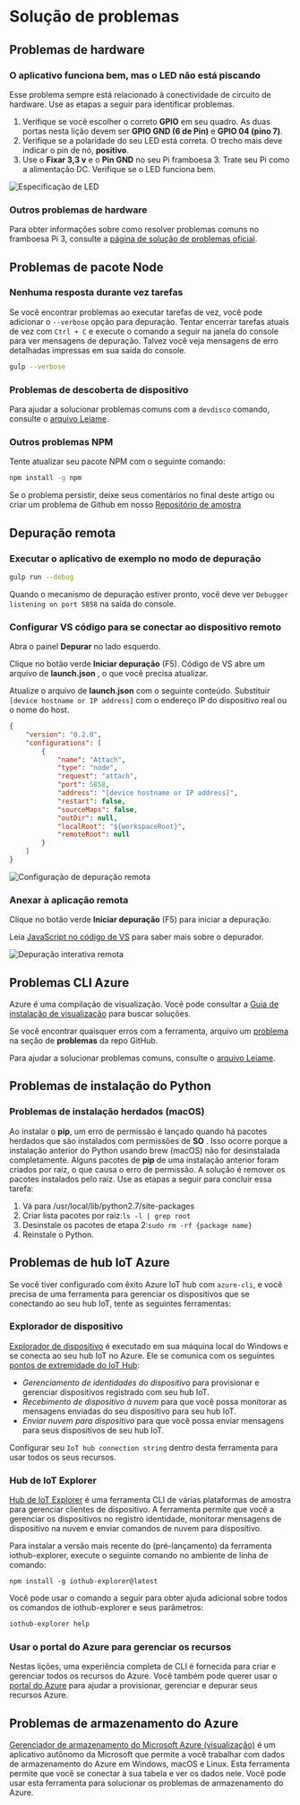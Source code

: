 <properties
 pageTitle="Solução de problemas | Microsoft Azure"
 description="Página de solução de problemas de experiência de framboesa Pi Node"
 services="iot-hub"
 documentationCenter=""
 authors="shizn"
 manager="timlt"
 tags=""
 keywords=""/>

<tags
 ms.service="iot-hub"
 ms.devlang="multiple"
 ms.topic="article"
 ms.tgt_pltfrm="na"
 ms.workload="na"
 ms.date="10/21/2016"
 ms.author="xshi"/>

# <a name="troubleshooting"></a>Solução de problemas

## <a name="hardware-issues"></a>Problemas de hardware

### <a name="the-application-runs-well-but-the-led-is-not-blinking"></a>O aplicativo funciona bem, mas o LED não está piscando

Esse problema sempre está relacionado à conectividade de circuito de hardware. Use as etapas a seguir para identificar problemas.

1. Verifique se você escolher o correto **GPIO** em seu quadro. As duas portas nesta lição devem ser **GPIO GND (6 de Pin)** e **GPIO 04 (pino 7)**.
2. Verifique se a polaridade do seu LED está correta. O trecho mais deve indicar o pin de nó, **positivo**.
3. Use o **Fixar 3,3 v** e o **Pin GND** no seu Pi framboesa 3. Trate seu Pi como a alimentação DC. Verifique se o LED funciona bem.

![Especificação de LED](media/iot-hub-raspberry-pi-lessons/troubleshooting/led_spec.png)

### <a name="other-hardware-issues"></a>Outros problemas de hardware

Para obter informações sobre como resolver problemas comuns no framboesa Pi 3, consulte a [página de solução de problemas oficial](http://elinux.org/R-Pi_Troubleshooting).

## <a name="nodejs-package-issues"></a>Problemas de pacote Node

### <a name="no-response-during-gulp-tasks"></a>Nenhuma resposta durante vez tarefas

Se você encontrar problemas ao executar tarefas de vez, você pode adicionar o `--verbose` opção para depuração. Tentar encerrar tarefas atuais de vez com `Ctrl + C` e execute o comando a seguir na janela do console para ver mensagens de depuração. Talvez você veja mensagens de erro detalhadas impressas em sua saída do console. 

```bash
gulp --verbose
```

### <a name="device-discovery-issues"></a>Problemas de descoberta de dispositivo

Para ajudar a solucionar problemas comuns com a `devdisco` comando, consulte o [arquivo Leiame](https://github.com/Azure/device-discovery-cli/blob/develop/readme.md).

### <a name="other-npm-issues"></a>Outros problemas NPM

Tente atualizar seu pacote NPM com o seguinte comando:

```bash
npm install -g npm
```

Se o problema persistir, deixe seus comentários no final deste artigo ou criar um problema de Github em nosso [Repositório de amostra](https://github.com/Azure-Samples/iot-hub-node-raspberrypi-getting-started)

## <a name="remote-debugging"></a>Depuração remota

### <a name="run-the-sample-application-in-debug-mode"></a>Executar o aplicativo de exemplo no modo de depuração

```bash
gulp run --debug
```

Quando o mecanismo de depuração estiver pronto, você deve ver ```Debugger listening on port 5858``` na saída do console.

### <a name="configure-vs-code-to-connect-to-the-remote-device"></a>Configurar VS código para se conectar ao dispositivo remoto

Abra o painel **Depurar** no lado esquerdo.

Clique no botão verde **Iniciar depuração** (F5). Código de VS abre um arquivo de **launch.json** , o que você precisa atualizar.

Atualize o arquivo de **launch.json** com o seguinte conteúdo. Substituir `[device hostname or IP address]` com o endereço IP do dispositivo real ou o nome do host.   

```json
{
    "version": "0.2.0",
    "configurations": [
        {
            "name": "Attach",
            "type": "node",
            "request": "attach",
            "port": 5858,
            "address": "[device hostname or IP address]",
            "restart": false,
            "sourceMaps": false,
            "outDir": null,
            "localRoot": "${workspaceRoot}",
            "remoteRoot": null
        }
    ]
}
```

![Configuração de depuração remota](media/iot-hub-raspberry-pi-lessons/troubleshooting/remote_debugging_configuration.png)

### <a name="attach-to-the-remote-application"></a>Anexar à aplicação remota

Clique no botão verde **Iniciar depuração** (F5) para iniciar a depuração. 

Leia [JavaScript no código de VS](https://code.visualstudio.com/docs/languages/javascript#_debugging) para saber mais sobre o depurador.

![Depuração interativa remota](media/iot-hub-raspberry-pi-lessons/troubleshooting/remote_debugging_interactive.png)

## <a name="azure-cli-issues"></a>Problemas CLI Azure

Azure é uma compilação de visualização. Você pode consultar a [Guia de instalação de visualização](https://github.com/Azure/azure-cli/blob/master/doc/preview_install_guide.md) para buscar soluções.

Se você encontrar quaisquer erros com a ferramenta, arquivo um [problema](https://github.com/Azure/azure-cli/issues) na seção de **problemas** da repo GitHub.

Para ajudar a solucionar problemas comuns, consulte o [arquivo Leiame](https://github.com/Azure/azure-cli/blob/master/README.rst).

## <a name="python-installation-issues"></a>Problemas de instalação do Python

### <a name="legacy-installation-issues-macos"></a>Problemas de instalação herdados (macOS)

Ao instalar o **pip**, um erro de permissão é lançado quando há pacotes herdados que são instalados com permissões de **SO** . Isso ocorre porque a instalação anterior do Python usando brew (macOS) não for desinstalada completamente. Alguns pacotes de **pip** de uma instalação anterior foram criados por raiz, o que causa o erro de permissão. A solução é remover os pacotes instalados pelo raiz. Use as etapas a seguir para concluir essa tarefa:

1. Vá para /usr/local/lib/python2.7/site-packages
2. Criar lista pacotes por raiz:`ls -l | grep root`
3. Desinstale os pacotes de etapa 2:`sudo rm -rf {package name}`
4. Reinstale o Python.

## <a name="azure-iot-hub-issues"></a>Problemas de hub IoT Azure

Se você tiver configurado com êxito Azure IoT hub com `azure-cli`, e você precisa de uma ferramenta para gerenciar os dispositivos que se conectando ao seu hub IoT, tente as seguintes ferramentas:

### <a name="device-explorer"></a>Explorador de dispositivo

[Explorador de dispositivo](https://github.com/Azure/azure-iot-sdks/blob/master/tools/DeviceExplorer/doc/how_to_use_device_explorer.md) é executado em sua máquina local do Windows e se conecta ao seu hub IoT no Azure. Ele se comunica com os seguintes [pontos de extremidade do IoT Hub](iot-hub-devguide.md):

- *Gerenciamento de identidades do dispositivo* para provisionar e gerenciar dispositivos registrado com seu hub IoT.
- *Recebimento de dispositivo à nuvem* para que você possa monitorar as mensagens enviadas do seu dispositivo para seu hub IoT.
- *Enviar nuvem para dispositivo* para que você possa enviar mensagens para seus dispositivos de seu hub IoT.

Configurar seu `IoT hub connection string` dentro desta ferramenta para usar todos os seus recursos.

### <a name="iot-hub-explorer"></a>Hub de IoT Explorer

[Hub de IoT Explorer](https://github.com/Azure/azure-iot-sdks/blob/master/tools/iothub-explorer/readme.md) é uma ferramenta CLI de várias plataformas de amostra para gerenciar clientes de dispositivo. A ferramenta permite que você a gerenciar os dispositivos no registro identidade, monitorar mensagens de dispositivo na nuvem e enviar comandos de nuvem para dispositivo.

Para instalar a versão mais recente do (pré-lançamento) da ferramenta iothub-explorer, execute o seguinte comando no ambiente de linha de comando:

```
npm install -g iothub-explorer@latest
```

Você pode usar o comando a seguir para obter ajuda adicional sobre todos os comandos de iothub-explorer e seus parâmetros:

```bash
iothub-explorer help
```

### <a name="use-azure-portal-to-manage-your-resources"></a>Usar o portal do Azure para gerenciar os recursos

Nestas lições, uma experiência completa de CLI é fornecida para criar e gerenciar todos os recursos do Azure. Você também pode querer usar o [portal do Azure](../azure-portal-overview.md) para ajudar a provisionar, gerenciar e depurar seus recursos Azure.

## <a name="azure-storage-issues"></a>Problemas de armazenamento do Azure

[Gerenciador de armazenamento do Microsoft Azure (visualização)](http://storageexplorer.com) é um aplicativo autônomo da Microsoft que permite a você trabalhar com dados de armazenamento do Azure em Windows, macOS e Linux. Esta ferramenta permite que você se conectar à sua tabela e ver os dados nele. Você pode usar esta ferramenta para solucionar os problemas de armazenamento do Azure.
